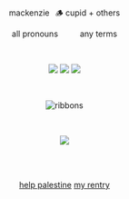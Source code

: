 <p align="center">
 mackenzie⠀🪵​ cupid + others
 </p>
  <p align="center">
all pronouns ⠀⠀⠀ any terms
   </p>


 ⠀⠀⠀<p align="center">
![](https://files.catbox.moe/rm3bcd.jpg) ![](https://files.catbox.moe/55ryj0.jpg) ![](https://64.media.tumblr.com/75f1cf07b98b2833a656cc82c6455e78/473928ea48888009-97/s100x200/9f3266c114ae863aed11722841f52ee48eed7e98.gifv)
</p>
  
  ⠀⠀⠀ ⠀⠀ ⠀  ⠀⠀⠀ ⠀⠀ ⠀ ⠀⠀⠀      <p align="center">
  ![ribbons](https://komarev.com/ghpvc/?username=cupidtear&color=754f29&style=solid&label=photos+taken)
</p>
   
⠀⠀⠀<p align="center">
![](https://i.pinimg.com/564x/82/21/df/8221dffba1de2eb8fa4b1d4d33427e1d.jpg) 
<p/> 

 ⠀⠀⠀<p align="center">  
[help palestine](https://arab.org/click-to-help/palestine/) [my rentry](https://rentry.co/pixelfawn)
</p>

